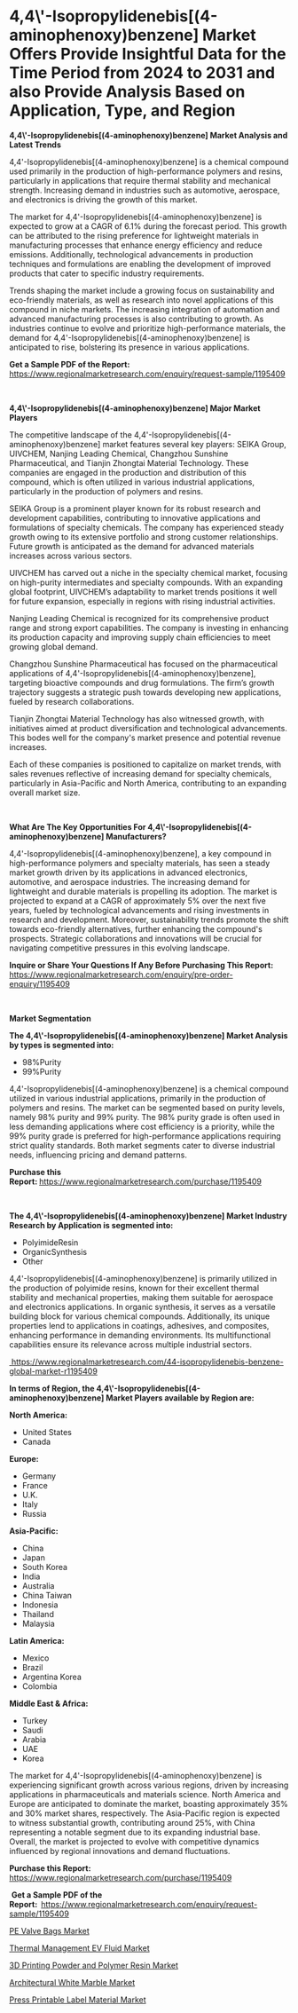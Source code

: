 <p><h1>4,4\'-Isopropylidenebis[(4-aminophenoxy)benzene] Market Offers Provide Insightful Data for the Time Period from 2024 to 2031 and also Provide Analysis Based on Application, Type, and Region</h1></p><p><strong>4,4\'-Isopropylidenebis[(4-aminophenoxy)benzene] Market Analysis and Latest Trends</strong></p>
<p><p>4,4'-Isopropylidenebis[(4-aminophenoxy)benzene] is a chemical compound used primarily in the production of high-performance polymers and resins, particularly in applications that require thermal stability and mechanical strength. Increasing demand in industries such as automotive, aerospace, and electronics is driving the growth of this market.</p><p>The market for 4,4'-Isopropylidenebis[(4-aminophenoxy)benzene] is expected to grow at a CAGR of 6.1% during the forecast period. This growth can be attributed to the rising preference for lightweight materials in manufacturing processes that enhance energy efficiency and reduce emissions. Additionally, technological advancements in production techniques and formulations are enabling the development of improved products that cater to specific industry requirements.</p><p>Trends shaping the market include a growing focus on sustainability and eco-friendly materials, as well as research into novel applications of this compound in niche markets. The increasing integration of automation and advanced manufacturing processes is also contributing to growth. As industries continue to evolve and prioritize high-performance materials, the demand for 4,4'-Isopropylidenebis[(4-aminophenoxy)benzene] is anticipated to rise, bolstering its presence in various applications.</p></p>
<p><strong>Get a Sample PDF of the Report:&nbsp;</strong> <a href="https://www.regionalmarketresearch.com/enquiry/request-sample/1195409">https://www.regionalmarketresearch.com/enquiry/request-sample/1195409</a></p>
<p>&nbsp;</p>
<p><strong>4,4\'-Isopropylidenebis[(4-aminophenoxy)benzene] Major Market Players</strong></p>
<p><p>The competitive landscape of the 4,4'-Isopropylidenebis[(4-aminophenoxy)benzene] market features several key players: SEIKA Group, UIVCHEM, Nanjing Leading Chemical, Changzhou Sunshine Pharmaceutical, and Tianjin Zhongtai Material Technology. These companies are engaged in the production and distribution of this compound, which is often utilized in various industrial applications, particularly in the production of polymers and resins.</p><p>SEIKA Group is a prominent player known for its robust research and development capabilities, contributing to innovative applications and formulations of specialty chemicals. The company has experienced steady growth owing to its extensive portfolio and strong customer relationships. Future growth is anticipated as the demand for advanced materials increases across various sectors.</p><p>UIVCHEM has carved out a niche in the specialty chemical market, focusing on high-purity intermediates and specialty compounds. With an expanding global footprint, UIVCHEM’s adaptability to market trends positions it well for future expansion, especially in regions with rising industrial activities.</p><p>Nanjing Leading Chemical is recognized for its comprehensive product range and strong export capabilities. The company is investing in enhancing its production capacity and improving supply chain efficiencies to meet growing global demand.</p><p>Changzhou Sunshine Pharmaceutical has focused on the pharmaceutical applications of 4,4'-Isopropylidenebis[(4-aminophenoxy)benzene], targeting bioactive compounds and drug formulations. The firm’s growth trajectory suggests a strategic push towards developing new applications, fueled by research collaborations.</p><p>Tianjin Zhongtai Material Technology has also witnessed growth, with initiatives aimed at product diversification and technological advancements. This bodes well for the company's market presence and potential revenue increases.</p><p>Each of these companies is positioned to capitalize on market trends, with sales revenues reflective of increasing demand for specialty chemicals, particularly in Asia-Pacific and North America, contributing to an expanding overall market size.</p></p>
<p>&nbsp;</p>
<p><strong>What Are The Key Opportunities For 4,4\'-Isopropylidenebis[(4-aminophenoxy)benzene] Manufacturers?</strong></p>
<p><p>4,4'-Isopropylidenebis[(4-aminophenoxy)benzene], a key compound in high-performance polymers and specialty materials, has seen a steady market growth driven by its applications in advanced electronics, automotive, and aerospace industries. The increasing demand for lightweight and durable materials is propelling its adoption. The market is projected to expand at a CAGR of approximately 5% over the next five years, fueled by technological advancements and rising investments in research and development. Moreover, sustainability trends promote the shift towards eco-friendly alternatives, further enhancing the compound's prospects. Strategic collaborations and innovations will be crucial for navigating competitive pressures in this evolving landscape.</p></p>
<p><strong>Inquire or Share Your Questions If Any Before Purchasing This Report:</strong> <a href="https://www.regionalmarketresearch.com/enquiry/pre-order-enquiry/1195409">https://www.regionalmarketresearch.com/enquiry/pre-order-enquiry/1195409</a></p>
<p>&nbsp;</p>
<p><strong>Market Segmentation</strong></p>
<p><strong>The 4,4\'-Isopropylidenebis[(4-aminophenoxy)benzene] Market Analysis by types is segmented into:</strong></p>
<p><ul><li>98%Purity</li><li>99%Purity</li></ul></p>
<p><p>4,4'-Isopropylidenebis[(4-aminophenoxy)benzene] is a chemical compound utilized in various industrial applications, primarily in the production of polymers and resins. The market can be segmented based on purity levels, namely 98% purity and 99% purity. The 98% purity grade is often used in less demanding applications where cost efficiency is a priority, while the 99% purity grade is preferred for high-performance applications requiring strict quality standards. Both market segments cater to diverse industrial needs, influencing pricing and demand patterns.</p></p>
<p><strong>Purchase this Report:&nbsp;</strong><a href="https://www.regionalmarketresearch.com/purchase/1195409">https://www.regionalmarketresearch.com/purchase/1195409</a></p>
<p>&nbsp;</p>
<p><strong>The 4,4\'-Isopropylidenebis[(4-aminophenoxy)benzene] Market Industry Research by Application is segmented into:</strong></p>
<p><ul><li>PolyimideResin</li><li>OrganicSynthesis</li><li>Other</li></ul></p>
<p><p>4,4'-Isopropylidenebis[(4-aminophenoxy)benzene] is primarily utilized in the production of polyimide resins, known for their excellent thermal stability and mechanical properties, making them suitable for aerospace and electronics applications. In organic synthesis, it serves as a versatile building block for various chemical compounds. Additionally, its unique properties lend to applications in coatings, adhesives, and composites, enhancing performance in demanding environments. Its multifunctional capabilities ensure its relevance across multiple industrial sectors.</p></p>
<p><a href="https://www.regionalmarketresearch.com/44-isopropylidenebis-benzene-global-market-r1195409">&nbsp;https://www.regionalmarketresearch.com/44-isopropylidenebis-benzene-global-market-r1195409</a></p>
<p><strong>In terms of Region, the 4,4\'-Isopropylidenebis[(4-aminophenoxy)benzene] Market Players available by Region are:</strong></p>
<p>
    <p> <strong> North America: </strong>
        <ul>
            <li>United States</li>
            <li>Canada</li>
        </ul>
        </p> 
    <p> <strong> Europe: </strong>
        <ul>
            <li>Germany</li>
            <li>France</li>
            <li>U.K.</li>
            <li>Italy</li>
            <li>Russia</li>
        </ul>
        </p> 
    <p> <strong> Asia-Pacific: </strong>
        <ul>
            <li>China</li>
            <li>Japan</li>
            <li>South Korea</li>
            <li>India</li>
            <li>Australia</li>
            <li>China Taiwan</li>
            <li>Indonesia</li>
            <li>Thailand</li>
            <li>Malaysia</li>
        </ul>
        </p> 
    <p> <strong> Latin America: </strong>
        <ul>
            <li>Mexico</li>
            <li>Brazil</li>
            <li>Argentina Korea</li>
            <li>Colombia</li>
        </ul>
        </p> 
    <p> <strong> Middle East & Africa: </strong>
        <ul>
            <li>Turkey</li>
            <li>Saudi</li>
            <li>Arabia</li>
            <li>UAE</li>
            <li>Korea</li>
        </ul>
    </p>
    </p>
<p><p>The market for 4,4'-Isopropylidenebis[(4-aminophenoxy)benzene] is experiencing significant growth across various regions, driven by increasing applications in pharmaceuticals and materials science. North America and Europe are anticipated to dominate the market, boasting approximately 35% and 30% market shares, respectively. The Asia-Pacific region is expected to witness substantial growth, contributing around 25%, with China representing a notable segment due to its expanding industrial base. Overall, the market is projected to evolve with competitive dynamics influenced by regional innovations and demand fluctuations.</p></p>
<p><strong>Purchase this Report: </strong><a href="https://www.regionalmarketresearch.com/purchase/1195409">https://www.regionalmarketresearch.com/purchase/1195409</a></p>
<p>&nbsp;<strong>Get a Sample PDF of the Report:&nbsp;&nbsp;</strong><a href="https://www.regionalmarketresearch.com/enquiry/request-sample/1195409">https://www.regionalmarketresearch.com/enquiry/request-sample/1195409</a></p>
<p><strong></strong></p>
<p><p><a href="https://www.linkedin.com/pulse/pe-valve-bags-market-size-growth-trends-industry-analysis-d7d5e?trackingId=1xFTiiBUQn6pXkXS0VpozA%3D%3D">PE Valve Bags Market</a></p><p><a href="https://issuu.com/reportprime-2/docs/thermal-management-ev-fluid-market-_b2ee491923b7be">Thermal Management EV Fluid Market</a></p><p><a href="https://github.com/MaryNelson695/Market-Research-Report-List-1/blob/main/3d-printing-powder-and-polymer-resin-market.md">3D Printing Powder and Polymer Resin Market</a></p><p><a href="https://medium.com/@mariannshaw76/future-of-architectural-white-marble-market-global-market-forecast-and-market-trends-2024-2031-ed2fd278af96">Architectural White Marble Market</a></p><p><a href="https://issuu.com/reportprime-2/docs/press-printable-label-material-mark_041a2e35416fdd">Press Printable Label Material Market</a></p></p>